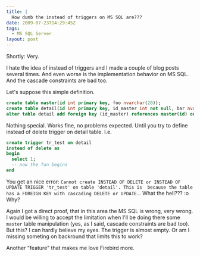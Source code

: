 ```yaml
---
title: |
  How dumb the instead of triggers on MS SQL are???
date: 2009-07-23T14:29:45Z
tags:
  - MS SQL Server
layout: post
---
```

Shortly: Very.

I hate the idea of instead of triggers and I made a couple of blog posts several times. And even worse is the implementation behavior on MS SQL. And the cascade constraints are bad too.

Let's suppose this simple definition.

```sql
create table master(id int primary key, foo nvarchar(20));
create table detail(id int primary key, id_master int not null, bar nvarchar(20));
alter table detail add foreign key (id_master) references master(id) on delete cascade;
```

Nothing special. Works fine, no problems expected. Until you try to define instead of delete trigger on detail table. I.e.

```sql
create trigger tr_test on detail
instead of delete as
begin
  select 1;
  -- now the fun begins
end
```

You get an nice error: `Cannot create INSTEAD OF DELETE or INSTEAD OF UPDATE TRIGGER 'tr_test' on table 'detail'. This is  because the table has a FOREIGN KEY with cascading DELETE or UPDATE.`. What the hell??? :o Why?

Again I got a direct proof, that in this area the MS SQL is wrong, very wrong. I would be willing to accept the limitation when I'll be doing there some `master` table manipulation (yes, as I said, cascade constraints are bad too). But this? I can hardly believe my eyes. The trigger is almost empty. Or am I missing someting on backround that limits this to work?

Another "feature" that makes me love Firebird more.